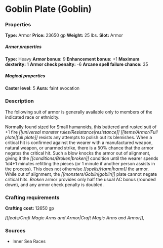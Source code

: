 ﻿---
Title: "Goblin Plate (Goblin)"
Type: "Armor"
Price: "23650 gp"
Weight: "25 lbs."
Slot: "Armor"
Armor properties Type: "Heavy"
Armor bonus: "9"
Enhancement bonus: "+1"
Maximum dexterity: "1"
Armor check penalty: "-6"
Arcane spell failure chance: "35"
Caster level: "5"
Aura: "faint evocation"
Description: |
  "The following suit of armor is generally available only to members of the indicated race or ethnicity.
  Normally found sized for Small humanoids, this battered and rusted suit of _+1 fire resistance full plate_ resists any attempts to polish out its blemishes. When a critical hit is confirmed against the wearer with a manufactured weapon, natural weapon, or unarmed strike, there is a 50% chance that the armor negates the critical hit. Such a blow knocks the armor out of alignment, giving it the broken condition until the wearer spends 1d4+1 minutes refitting the pieces (or 1 minute if another person assists in the process). This does not otherwise harm the armor. While out of alignment, the _goblin plate_ cannot negate critical hits. Broken armor provides only half the usual AC bonus (rounded down), and any armor check penalty is doubled."
Crafting cost: "12650 gp"
Sources: "['Inner Sea Races']"
---

# Goblin Plate (Goblin)

### Properties

**Type:** Armor **Price:** 23650 gp **Weight:** 25 lbs. **Slot:** Armor

##### Armor properties

**Type:** Heavy **Armor bonus:** 9 **Enhancement bonus:** +1 **Maximum dexterity:** 1 **Armor check penalty:** -6 **Arcane spell failure chance:** 35

##### Magical properties

**Caster level:** 5 **Aura:** faint evocation

### Description

The following suit of armor is generally available only to members of the indicated race or ethnicity.

Normally found sized for Small humanoids, this battered and rusted suit of +1 fire _[[universal monster rules/Resistance|resistance]]_ _[[items/Armor/Full plate|full plate]]_ resists any attempts to polish out its blemishes. When a critical hit is confirmed against the wearer with a manufactured weapon, natural weapon, or unarmed strike, there is a 50% chance that the armor negates the critical hit. Such a blow knocks the armor out of alignment, giving it the _[[conditions/Broken|broken]]_ condition until the wearer spends 1d4+1 minutes refitting the pieces (or 1 minute if another person assists in the process). This does not otherwise _[[spells/Harm|harm]]_ the armor. While out of alignment, the _[[monsters/Goblin|goblin]]_ plate cannot negate critical hits. _Broken_ armor provides only half the usual AC bonus (rounded down), and any armor check penalty is doubled.

### Crafting requirements

**Crafting cost:** 12650 gp

_[[feats/Craft Magic Arms and Armor|Craft Magic Arms and Armor]]_,

### Sources

* Inner Sea Races